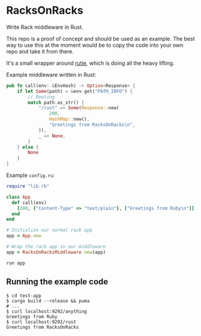 # RacksOnRacks

Write Rack middleware in Rust.

This repo is a proof of concept and should be used as an example. The best way to use this at the moment would be to copy the code into your own repo and take it from there.

It's a small wrapper around [rutie][1], which is doing all the heavy lifting.

Example middleware written in Rust:

```rust
pub fn call(env: &EnvHash) -> Option<Response> {
    if let Some(path) = &env.get("PATH_INFO") {
        // Routing
        match path.as_str() {
            "/rust" => Some(Response::new(
                200,
                HashMap::new(),
                "Greetings from RacksOnRacks\n",
            )),
            _ => None,
        }
    } else {
        None
    }
}
```

Example `config.ru`:

```ruby
require "lib.rb"

class App
  def call(env)
    [200, {"Content-Type" => "text/plain"}, ["Greetings from Ruby\n"]]
  end
end

# Initialize our normal rack app
app = App.new

# Wrap the rack app in our middleware
app = RacksOnRacksMiddleware.new(app)

run app
```

## Running the example code

```
$ cd test-app
$ cargo build --release && puma
# ...
$ curl localhost:9292/anything
Greetings from Ruby
$ curl localhost:9292/rust
Greetings from RacksOnRacks
```

[1]: https://github.com/danielpclark/rutie
